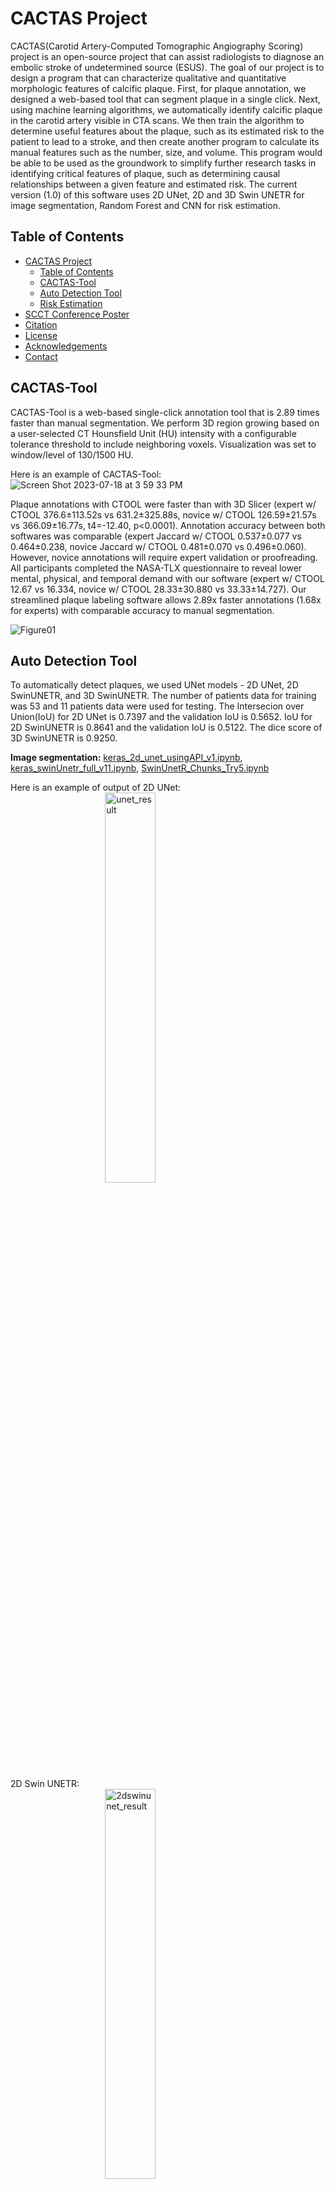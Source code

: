 # CACTAS Project
CACTAS(Carotid Artery-Computed Tomographic Angiography Scoring) project is an open-source project that can assist radiologists to diagnose an embolic stroke of undetermined source (ESUS). The goal of our project is to design a program that can characterize qualitative and quantitative morphologic features of calcific plaque. First, for plaque annotation, we designed a web-based tool that can segment plaque in a single click. Next, using machine learning algorithms, we automatically identify calcific plaque in the carotid artery visible in CTA scans. We then train the algorithm to determine useful features about the plaque, such as its estimated risk to the patient to lead to a stroke, and then create another program to calculate its manual features such as the number, size, and volume. This program would be able to be used as the groundwork to simplify further research tasks in identifying critical features of plaque, such as determining causal relationships between a given feature and estimated risk. The current version (1.0) of this software uses 2D UNet, 2D and 3D Swin UNETR for image segmentation, Random Forest and CNN for risk estimation.

## Table of Contents
* [CACTAS Project](#cactas-project)
  * [Table of Contents](#table-of-contents)
  * [CACTAS-Tool](#usage)
  * [Auto Detection Tool](#auto-detection-tool)
  * [Risk Estimation](#risk-estimation)
* [SCCT Conference Poster](#scct-conference-poster)
* [Citation](#citation)
* [License](#license)
* [Acknowledgements](#acknowledgements)
* [Contact](#contact)

## CACTAS-Tool
CACTAS-Tool is a web-based single-click annotation tool that is 2.89 times faster than manual segmentation. We perform 3D region growing based on a user-selected CT Hounsfield Unit (HU) intensity with a configurable tolerance threshold to include neighboring voxels. Visualization was set to window/level of 130/1500 HU.

Here is an example of CACTAS-Tool: <br/>
![Screen Shot 2023-07-18 at 3 59 33 PM](https://github.com/jiehyunjkim/CACTAS/assets/54910137/4c27601c-caf2-4c4d-bb6a-20977d0c9ae3)

Plaque annotations with CTOOL were faster than with 3D Slicer (expert w/ CTOOL 376.6±113.52s vs 631.2±325.88s, novice w/ CTOOL 126.59±21.57s vs 366.09±16.77s, t4=-12.40, p<0.0001). Annotation accuracy between both softwares was comparable (expert Jaccard w/ CTOOL 0.537±0.077 vs 0.464±0.238, novice Jaccard w/ CTOOL 0.481±0.070 vs 0.496±0.060). However, novice annotations will require expert validation or proofreading. All participants completed the NASA-TLX questionnaire to reveal lower mental, physical, and temporal demand with our software (expert w/ CTOOL 12.67 vs 16.334, novice w/ CTOOL 28.33±30.880 vs 33.33±14.727). Our streamlined plaque labeling software allows 2.89x faster annotations (1.68x for experts) with comparable accuracy to manual segmentation. <br/>

![Figure01](https://github.com/jiehyunjkim/CACTAS/assets/54910137/76e7464a-3524-47e9-9a1c-d5d82810d0d0)


## Auto Detection Tool
To automatically detect plaques, we used UNet models - 2D UNet, 2D SwinUNETR, and 3D SwinUNETR. The number of patients data for training was 53 and 11 patients data were used for testing. The Intersecion over Union(IoU) for 2D UNet is 0.7397 and the validation IoU is 0.5652. IoU for 2D SwinUNETR is 0.8641 and the validation IoU is 0.5122. The dice score of 3D SwinUNETR is 0.9250. 

**Image segmentation:** [keras_2d_unet_usingAPI_v1.ipynb](https://github.com/jiehyunjkim/cs410_upenn/blob/master/experiments/keras_2d_unet_usingAPI_v1.ipynb),
[keras_swinUnetr_full_v11.ipynb](https://github.com/jiehyunjkim/cs410_upenn/blob/master/experiments/keras_swinUnetr_full_v11.ipynb),
[SwinUnetR_Chunks_Try5.ipynb](https://github.com/jiehyunjkim/cs410_upenn/blob/master/experiments/SwinUnetR_Chunks_Try5.ipynb)<br/>

Here is an example of output of 2D UNet: <br/>
<img src="https://drive.google.com/uc?id=1_dJ1mKtbxw2RwG6fSvnVBvIOrn6HscQy"
     alt="unet_result"
     style="display: block; margin-right: auto; margin-left: auto; width: 40%;" /><br/>
2D Swin UNETR: <br/>
<img src="https://drive.google.com/uc?id=1PRS8ZBuPxTA7uaLFgKA82vwgInwAGNbg"
     alt="2dswinunet_result"
     style="display: block; margin-right: auto; margin-left: auto; width: 40%;" /><br/>
3D Swin UNETR: <br/>
<img src="https://drive.google.com/uc?id=1TA8ywcK_O2q9hO2pJeZDqb2WknphPeix"
     alt="3dswinunet_result"
     style="display: block; margin-right: auto; margin-left: auto; width: 40%;" /><br/>

## Risk Estimation 
Our goal is to estimate the risk for symptomatic versus asymptomatic plaque for ischemic stroke. For risk estimation model, we choose random forest and got 0.99 for training and 0.88 for training for both F1 Score and Accuracy.

**Risk estimation:** [RandomForest.ipynb](https://github.com/jiehyunjkim/cs410_upenn/blob/master/experiments/RandomForest.ipynb),
[CNN.ipynb](https://github.com/jiehyunjkim/cs410_upenn/blob/master/experiments/CNN.ipynb)<br/>

Random Forest: <br/>
<img src="https://drive.google.com/uc?id=1lp7lJ43KiYIL7VYEMZF0UQvTIMJ-vhoO"
     alt="RF"
     style="display: block; margin-right: auto; margin-left: auto; width: 60%;" /><br/>

## SCCT Conference Poster
The abstract of the CACTAS-Tool is accepted by The Society of Cardiovascular Computed Tomography(SCCT). <br/>

Here is a poster for the presentation: <br/>
![SCCT_Poster](https://github.com/jiehyunjkim/CACTAS/assets/54910137/7bb758ac-0377-4a41-9754-4d10541f6eee)<br/>

## Citation
If you use this code in your research, please cite the following article:
```
@article{kim2023streamlined,
  title={Streamlined Carotid Artery Calcification Labeling For Cta Scans},
  author={Kim, J and Arnett, N and Kotler, J and Shah, D and Cucchiara, B and Song, J and Haehn, D},
  journal={Journal of Cardiovascular Computed Tomography},
  volume={17},
  number={4},
  pages={S54--S55},
  year={2023},
  publisher={Elsevier},
  doi={https://doi.org/10.1016/j.jcct.2023.05.136}
}
```

## License 
This project is licensed under the MIT License - see the [LICENSE](https://github.com/jiehyunjkim/CACTAS/blob/main/LICENSE) file for details.

## Acknowledgements
The work of Josh Kotler was supported in part by the College of Science and Mathematics Dean’s Undergraduate Research Fellowship through fellowship support from Oracle, project ID R20000000025727.

## Contact
For any questions or comments, feel free to reach out to:
  * Jenna Kim at JieHyun.Kim001@umb.edu
